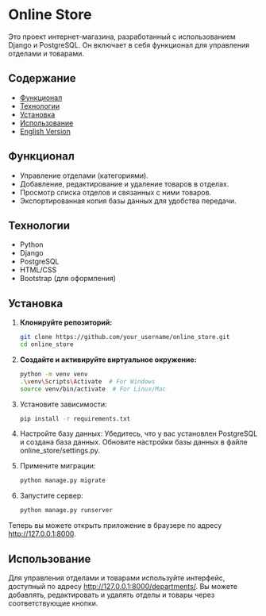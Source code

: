 # Online Store

Это проект интернет-магазина, разработанный с использованием Django и PostgreSQL. Он включает в себя функционал для управления отделами и товарами.

## Содержание

- [Функционал](#функционал)
- [Технологии](#технологии)
- [Установка](#установка)
- [Использование](#использование)
- [English Version](README_en.md)

## Функционал

- Управление отделами (категориями).
- Добавление, редактирование и удаление товаров в отделах.
- Просмотр списка отделов и связанных с ними товаров.
- Экспортированная копия базы данных для удобства передачи.

## Технологии

- Python
- Django
- PostgreSQL
- HTML/CSS
- Bootstrap (для оформления)

## Установка

1. **Клонируйте репозиторий:**

    ```bash
    git clone https://github.com/your_username/online_store.git
    cd online_store
    ```

2. **Создайте и активируйте виртуальное окружение:**

    ```bash
    python -m venv venv
    .\venv\Scripts\Activate  # For Windows
    source venv/bin/activate  # For Linux/Mac
    ```
  
4. Установите зависимости:
    
    ```bash
    pip install -r requirements.txt
    ```
   
5. Настройте базу данных:
Убедитесь, что у вас установлен PostgreSQL и создана база данных. Обновите настройки базы данных в файле online_store/settings.py.

6. Примените миграции:

    ```bash
    python manage.py migrate
    ```

7. Запустите сервер:

    ```bash    
    python manage.py runserver
    ```

Теперь вы можете открыть приложение в браузере по адресу http://127.0.0.1:8000.
   
## Использование

Для управления отделами и товарами используйте интерфейс, доступный по адресу http://127.0.0.1:8000/departments/.
Вы можете добавлять, редактировать и удалять отделы и товары через соответствующие кнопки.
